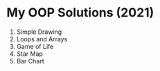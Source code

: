 # My OOP Solutions (2021)

1. Simple Drawing
2. Loops and Arrays
3. Game of Life
4. Star Map
5. Bar Chart
